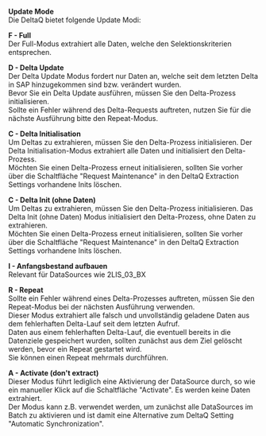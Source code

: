 **Update Mode**<br>
Die DeltaQ bietet folgende Update Modi:

**F - Full**<br>
Der Full-Modus extrahiert alle Daten, welche den Selektionskriterien entsprechen.

**D - Delta Update**<br>
Der Delta Update Modus fordert nur Daten an, welche seit dem letzten Delta in SAP hinzugekommen sind bzw. verändert wurden.<br>
Bevor Sie ein Delta Update ausführen, müssen Sie den Delta-Prozess initialisieren.<br>
Sollte ein Fehler während des Delta-Requests auftreten, nutzen Sie für die nächste Ausführung bitte den Repeat-Modus.

**C - Delta Initialisation**<br>
Um Deltas zu extrahieren, müssen Sie den Delta-Prozess initialisieren. Der Delta Initialisation-Modus extrahiert alle Daten und initialisiert den Delta-Prozess.<br>
Möchten Sie einen Delta-Prozess erneut initialisieren, sollten Sie vorher über die Schaltfläche "Request Maintenance" in den DeltaQ Extraction Settings vorhandene Inits löschen.

**C - Delta Init (ohne Daten)**<br>
Um Deltas zu extrahieren, müssen Sie den Delta-Prozess initialisieren. Das Delta Init (ohne Daten) Modus initialisiert den Delta-Prozess, ohne Daten zu extrahieren.<br>
Möchten Sie einen Delta-Prozess erneut initialisieren, sollten Sie vorher über die Schaltfläche "Request Maintenance" in den DeltaQ Extraction Settings vorhandene Inits löschen.

**I - Anfangsbestand aufbauen**<br>
Relevant für DataSources wie 2LIS_03_BX

**R - Repeat**<br>
Sollte ein Fehler während eines Delta-Prozesses auftreten, müssen Sie den Repeat-Modus bei der nächsten Ausführung verwenden.<br>
Dieser Modus extrahiert alle falsch und unvollständig geladene Daten aus dem fehlerhaften Delta-Lauf seit dem letzten Aufruf.<br>
Daten aus einem fehlerhaften Delta-Lauf, die eventuell bereits in die Datenziele gespeichert wurden, sollten zunächst aus dem Ziel gelöscht werden, bevor ein Repeat gestartet wird.<br>
Sie können einen Repeat mehrmals durchführen.

**A - Activate (don't extract)**<br>
Dieser Modus führt lediglich eine Aktivierung der DataSource durch, so wie ein manueller Klick auf die Schaltfläche "Activate". Es werden keine Daten extrahiert.<br>
Der Modus kann z.B. verwendet werden, um zunächst alle DataSources im Batch zu aktivieren und ist damit eine Alternative zum DeltaQ Setting "Automatic Synchronization".